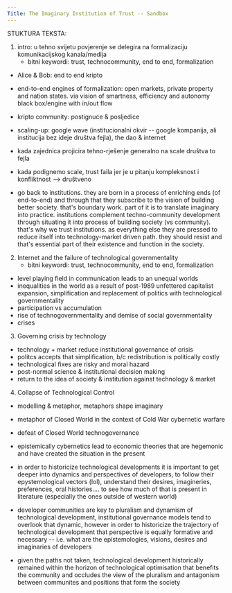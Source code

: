 ```yaml
---
Title: The Imaginary Institution of Trust -- Sandbox
---
```


STUKTURA TEKSTA:
1. intro: u tehno svijetu povjerenje se delegira na formalizaciju komunikacijskog kanala/medija
   - bitni keywordi: trust, technocommunity, end to end, formalization
 * Alice & Bob: end to end kripto
 * end-to-end engines of formalization: open markets, private property and nation states. via vision of smartness, efficiency and autonomy black box/engine with in/out flow
 * kripto community: postignuće & posljedice
 * scaling-up: google wave (institucionalni okvir -- google kompanija, ali institucija bez ideje društva fejla), the dao & internet
  * kada zajednica projicira tehno-rješenje generalno na scale društva to fejla
 * kada podignemo scale, trust faila jer je u pitanju kompleksnost i konfliktnost --> društveno
 
 * go back to institutions. they are born in a process of enriching ends (of end-to-end) and through that they subscribe to the vision of building better society. that's boundary work. part of it is to translate imaginary into practice. institutions complement techno-community development through situating it into process of building society (vs community). that's why we trust institutions. as everything else they are pressed to reduce itself into technology-market driven path. they should resist and that's essential part of their existence and function in the society.


2. Internet and the failure of technological governmentality
   - bitni keywordi: trust, technocommunity, end to end, formalization
* level playing field in communication leads to an unequal worlds
* inequalities in the world as a result of post-1989 unfettered capitalist expansion, simplification and replacement of politics with technological governmentality
* participation vs accumulation
* rise of technogovernmentality and demise of social governmentality
* crises

3. Governing crisis by technology
* technology + market reduce institutional governance of crisis
* politcs accepts that simplification, b/c redistribution is politically costly
* technological fixes are risky and moral hazard
* post-normal science & institutional decision making
* return to the idea of society & institution against technology & market

4. Collapse of Technological Control
* modelling & metaphor, metaphors shape imaginary
* metaphor of Closed World in the context of Cold War cybernetic warfare
* defeat of Closed World technogovernance
* epistemically cybernetics lead to economic theories that are hegemonic and have created the situation in the present


 * in order to historicize technological developments it is important to get deeper into dynamics and perspectives of developers, to follow their epystemological vectors (lol), understand their desires, imagineries, preferences, oral histories.... to see how much of that is present in literature (especially the ones outside of western world)
 
 
* developer communities are key to pluralism and dynamism of technological development, institutional governance models tend to overlook that dynamic, however in order to historicize the trajectory of technological development that perspective is equally formative and necessary -- i.e. what are the epistemologies, visions, desires and imaginaries of developers

* given the paths not taken, technological development historically remained within the horizon of technological optimisation that benefits the community and occludes the view of the pluralism and antagonism between communites and positions that form the society 
